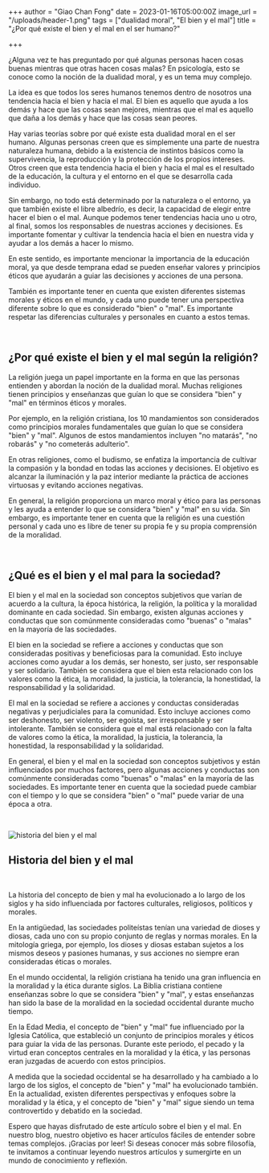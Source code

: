 +++
author = "Giao Chan Fong"
date = 2023-01-16T05:00:00Z
image_url = "/uploads/header-1.png"
tags = ["dualidad moral", "El bien y el mal"]
title = "¿Por qué existe el bien y el mal en el ser humano?"

+++
&nbsp;

¿Alguna vez te has preguntado por qué algunas personas hacen cosas buenas mientras que otras hacen cosas malas? En psicología, esto se conoce como la noción de la dualidad moral, y es un tema muy complejo.

La idea es que todos los seres humanos tenemos dentro de nosotros una tendencia hacia el bien y hacia el mal. El bien es aquello que ayuda a los demás y hace que las cosas sean mejores, mientras que el mal es aquello que daña a los demás y hace que las cosas sean peores.

Hay varias teorías sobre por qué existe esta dualidad moral en el ser humano. Algunas personas creen que es simplemente una parte de nuestra naturaleza humana, debido a la existencia de instintos básicos como la supervivencia, la reproducción y la protección de los propios intereses. Otros creen que esta tendencia hacia el bien y hacia el mal es el resultado de la educación, la cultura y el entorno en el que se desarrolla cada individuo.

Sin embargo, no todo está determinado por la naturaleza o el entorno, ya que también existe el libre albedrío, es decir, la capacidad de elegir entre hacer el bien o el mal. Aunque podemos tener tendencias hacia uno u otro, al final, somos los responsables de nuestras acciones y decisiones. Es importante fomentar y cultivar la tendencia hacia el bien en nuestra vida y ayudar a los demás a hacer lo mismo.

En este sentido, es importante mencionar la importancia de la educación moral, ya que desde temprana edad se pueden enseñar valores y principios éticos que ayudarán a guiar las decisiones y acciones de una persona.

También es importante tener en cuenta que existen diferentes sistemas morales y éticos en el mundo, y cada uno puede tener una perspectiva diferente sobre lo que es considerado "bien" o "mal". Es importante respetar las diferencias culturales y personales en cuanto a estos temas.

&nbsp;


## ¿Por qué existe el bien y el mal según la religión?

La religión juega un papel importante en la forma en que las personas entienden y abordan la noción de la dualidad moral. Muchas religiones tienen principios y enseñanzas que guían lo que se considera "bien" y "mal" en términos éticos y morales.

Por ejemplo, en la religión cristiana, los 10 mandamientos son considerados como principios morales fundamentales que guían lo que se considera "bien" y "mal". Algunos de estos mandamientos incluyen "no matarás", "no robarás" y "no cometerás adulterio".

En otras religiones, como el budismo, se enfatiza la importancia de cultivar la compasión y la bondad en todas las acciones y decisiones. El objetivo es alcanzar la iluminación y la paz interior mediante la práctica de acciones virtuosas y evitando acciones negativas.

En general, la religión proporciona un marco moral y ético para las personas y les ayuda a entender lo que se considera "bien" y "mal" en su vida. Sin embargo, es importante tener en cuenta que la religión es una cuestión personal y cada uno es libre de tener su propia fe y su propia comprensión de la moralidad.

&nbsp;


## ¿Qué es el bien y el mal para la sociedad?

El bien y el mal en la sociedad son conceptos subjetivos que varían de acuerdo a la cultura, la época histórica, la religión, la política y la moralidad dominante en cada sociedad. Sin embargo, existen algunas acciones y conductas que son comúnmente consideradas como "buenas" o "malas" en la mayoría de las sociedades.

El bien en la sociedad se refiere a acciones y conductas que son consideradas positivas y beneficiosas para la comunidad. Esto incluye acciones como ayudar a los demás, ser honesto, ser justo, ser responsable y ser solidario. También se considera que el bien esta relacionado con los valores como la ética, la moralidad, la justicia, la tolerancia, la honestidad, la responsabilidad y la solidaridad.

El mal en la sociedad se refiere a acciones y conductas consideradas negativas y perjudiciales para la comunidad. Esto incluye acciones como ser deshonesto, ser violento, ser egoísta, ser irresponsable y ser intolerante. También se considera que el mal está relacionado con la falta de valores como la ética, la moralidad, la justicia, la tolerancia, la honestidad, la responsabilidad y la solidaridad.

En general, el bien y el mal en la sociedad son conceptos subjetivos y están influenciados por muchos factores, pero algunas acciones y conductas son comúnmente consideradas como "buenas" o "malas" en la mayoría de las sociedades. Es importante tener en cuenta que la sociedad puede cambiar con el tiempo y lo que se considera "bien" o "mal" puede variar de una época a otra.

&nbsp;


![historia del bien y el mal](/uploads/historia-del-bien-y-el-mal.jpg "Historia del bien y el mal")

## Historia del bien y el mal
&nbsp;


La historia del concepto de bien y mal ha evolucionado a lo largo de los siglos y ha sido influenciada por factores culturales, religiosos, políticos y morales.

En la antigüedad, las sociedades politeístas tenían una variedad de dioses y diosas, cada uno con su propio conjunto de reglas y normas morales. En la mitología griega, por ejemplo, los dioses y diosas estaban sujetos a los mismos deseos y pasiones humanas, y sus acciones no siempre eran consideradas éticas o morales.

En el mundo occidental, la religión cristiana ha tenido una gran influencia en la moralidad y la ética durante siglos. La Biblia cristiana contiene enseñanzas sobre lo que se considera "bien" y "mal", y estas enseñanzas han sido la base de la moralidad en la sociedad occidental durante mucho tiempo.

En la Edad Media, el concepto de "bien" y "mal" fue influenciado por la Iglesia Católica, que estableció un conjunto de principios morales y éticos para guiar la vida de las personas. Durante este periodo, el pecado y la virtud eran conceptos centrales en la moralidad y la ética, y las personas eran juzgadas de acuerdo con estos principios.

A medida que la sociedad occidental se ha desarrollado y ha cambiado a lo largo de los siglos, el concepto de "bien" y "mal" ha evolucionado también. En la actualidad, existen diferentes perspectivas y enfoques sobre la moralidad y la ética, y el concepto de "bien" y "mal" sigue siendo un tema controvertido y debatido en la sociedad.

Espero que hayas disfrutado de este artículo sobre el bien y el mal. En nuestro blog, nuestro objetivo es hacer artículos fáciles de entender sobre temas complejos. ¡Gracias por leer! Si deseas conocer más sobre filosofía, te invitamos a continuar leyendo nuestros artículos y sumergirte en un mundo de conocimiento y reflexión.